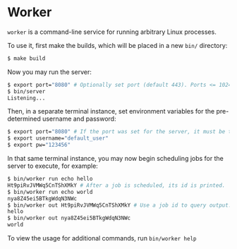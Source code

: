 # Worker

`worker` is a command-line service for running arbitrary Linux processes.

To use it, first make the builds, which will be placed in a new `bin/` directory:

```sh
$ make build
```

Now you may run the server:

```sh
$ export port="8080" # Optionally set port (default 443). Ports <= 1024 require the server to be started using 'sudo'.
$ bin/server
Listening...
```

Then, in a separate terminal instance, set environment variables for the pre-determined username and password:

```sh
$ export port="8080" # If the port was set for the server, it must be the same for the client.
$ export username="default_user"
$ export pw="123456"
```

In that same terminal instance, you may now begin scheduling jobs for the server to execute, for example:

```sh
$ bin/worker run echo hello
Ht9piRvJVMWq5CnTShXMkY # After a job is scheduled, its id is printed.
$ bin/worker run echo world
nya8Z45ei5BTkgWdqN3NWc
$ bin/worker out Ht9piRvJVMWq5CnTShXMkY # Use a job id to query output.
hello
$ bin/worker out nya8Z45ei5BTkgWdqN3NWc
world
```

To view the usage for additional commands, run `bin/worker help`
